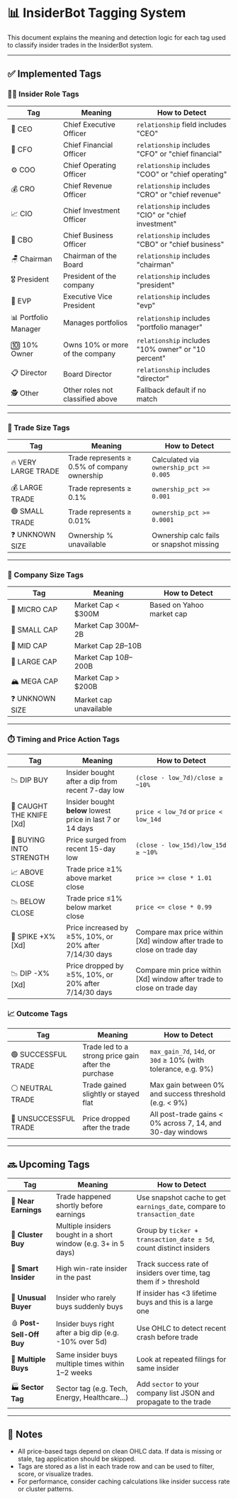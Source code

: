 # 📊 InsiderBot Tagging System

This document explains the meaning and detection logic for each tag used to classify insider trades in the InsiderBot system.

---

## ✅ Implemented Tags

### 🧑‍💼 Insider Role Tags

| Tag                    | Meaning                                      | How to Detect                                    |
|------------------------|----------------------------------------------|--------------------------------------------------|
| 👑 CEO                 | Chief Executive Officer                      | `relationship` field includes "CEO"              |
| 💼 CFO                | Chief Financial Officer                      | `relationship` includes "CFO" or "chief financial" |
| ⚙️ COO                | Chief Operating Officer                      | `relationship` includes "COO" or "chief operating" |
| 💰 CRO                | Chief Revenue Officer                        | `relationship` includes "CRO" or "chief revenue" |
| 📈 CIO                | Chief Investment Officer                     | `relationship` includes "CIO" or "chief investment" |
| 🧠 CBO                | Chief Business Officer                       | `relationship` includes "CBO" or "chief business" |
| 🪑 Chairman           | Chairman of the Board                        | `relationship` includes "chairman"               |
| 🎖️ President          | President of the company                     | `relationship` includes "president"              |
| 🧍 EVP                | Executive Vice President                     | `relationship` includes "evp"                    |
| 📊 Portfolio Manager  | Manages portfolios                           | `relationship` includes "portfolio manager"      |
| 🔟 10% Owner           | Owns 10% or more of the company              | `relationship` includes "10% owner" or "10 percent" |
| 📋 Director           | Board Director                               | `relationship` includes "director"               |
| 🕵️ Other              | Other roles not classified above             | Fallback default if no match                     |

---

### 💸 Trade Size Tags

| Tag                    | Meaning                                      | How to Detect                                    |
|------------------------|----------------------------------------------|--------------------------------------------------|
| 🔥 VERY LARGE TRADE   | Trade represents ≥ 0.5% of company ownership | Calculated via `ownership_pct >= 0.005`         |
| 💰 LARGE TRADE        | Trade represents ≥ 0.1%                      | `ownership_pct >= 0.001`                         |
| 🟢 SMALL TRADE        | Trade represents ≥ 0.01%                     | `ownership_pct >= 0.0001`                        |
| ❓ UNKNOWN SIZE        | Ownership % unavailable                      | Ownership calc fails or snapshot missing        |

---

### 🏢 Company Size Tags

| Tag                    | Meaning                                      | How to Detect                                    |
|------------------------|----------------------------------------------|--------------------------------------------------|
| 🐣 MICRO CAP          | Market Cap < $300M                          | Based on Yahoo market cap                        |
| 🌱 SMALL CAP          | Market Cap $300M–$2B                        |                                                  |
| 🌿 MID CAP            | Market Cap $2B–$10B                         |                                                  |
| 🌳 LARGE CAP          | Market Cap $10B–$200B                       |                                                  |
| 🏔️ MEGA CAP           | Market Cap > $200B                          |                                                  |
| ❓ UNKNOWN SIZE        | Market cap unavailable                       |                                                  |

---

### ⏱️ Timing and Price Action Tags

| Tag                        | Meaning                                                    | How to Detect                                                                 |
|----------------------------|------------------------------------------------------------|--------------------------------------------------------------------------------|
| 📉 DIP BUY                | Insider bought after a dip from recent 7-day low           | `(close - low_7d)/close ≥ ~10%`                                               |
| 🧨 CAUGHT THE KNIFE [Xd]  | Insider bought **below** lowest price in last 7 or 14 days | `price < low_7d` or `price < low_14d`                                         |
| 🚀 BUYING INTO STRENGTH   | Price surged from recent 15-day low                        | `(close - low_15d)/low_15d ≥ ~10%`                                            |
| 📈 ABOVE CLOSE            | Trade price ≥1% above market close                         | `price >= close * 1.01`                                                       |
| 📉 BELOW CLOSE            | Trade price ≤1% below market close                         | `price <= close * 0.99`                                                       |
| 🚀 SPIKE +X% [Xd]         | Price increased by ≥5%, 10%, or 20% after 7/14/30 days     | Compare max price within [Xd] window after trade to close on trade day        |
| 📉 DIP -X% [Xd]           | Price dropped by ≥5%, 10%, or 20% after 7/14/30 days       | Compare min price within [Xd] window after trade to close on trade day        |

### 📈 Outcome Tags

| Tag                      | Meaning                                                | How to Detect                                                                  |
|--------------------------|--------------------------------------------------------|--------------------------------------------------------------------------------|
| 🟢 SUCCESSFUL TRADE      | Trade led to a strong price gain after the purchase    | `max_gain_7d`, `14d`, or `30d` ≥ 10% (with tolerance, e.g. 9%)                 |
| ⚪ NEUTRAL TRADE         | Trade gained slightly or stayed flat                   | Max gain between 0% and success threshold (e.g. < 9%)                         |
| 🔴 UNSUCCESSFUL TRADE    | Price dropped after the trade                          | All post-trade gains < 0% across 7, 14, and 30-day windows                    |

---

## 🔜 Upcoming Tags

| Tag                      | Meaning                                                        | How to Detect                                                            |
| ------------------------ | -------------------------------------------------------------- | ------------------------------------------------------------------------ |
| 📅 **Near Earnings**     | Trade happened shortly before earnings                         | Use snapshot cache to get `earnings_date`, compare to `transaction_date` |
| 🔁 **Cluster Buy**       | Multiple insiders bought in a short window (e.g. 3+ in 5 days) | Group by `ticker + transaction_date ± 5d`, count distinct insiders       |
| 🧠 **Smart Insider**     | High win-rate insider in the past                              | Track success rate of insiders over time, tag them if > threshold        |
| 🤯 **Unusual Buyer**     | Insider who rarely buys suddenly buys                          | If insider has <3 lifetime buys and this is a large one                  |
| 🩸 **Post-Sell-Off Buy** | Insider buys right after a big dip (e.g. -10% over 5d)         | Use OHLC to detect recent crash before trade                             |
| 🧩 **Multiple Buys**     | Same insider buys multiple times within 1–2 weeks              | Look at repeated filings for same insider                                |
| 🏭 **Sector Tag**        | Sector tag (e.g. Tech, Energy, Healthcare...)                  | Add `sector` to your company list JSON and propagate to the trade        |

---

## 🧠 Notes

- All price-based tags depend on clean OHLC data. If data is missing or stale, tag application should be skipped.
- Tags are stored as a list in each trade row and can be used to filter, score, or visualize trades.
- For performance, consider caching calculations like insider success rate or cluster patterns.

